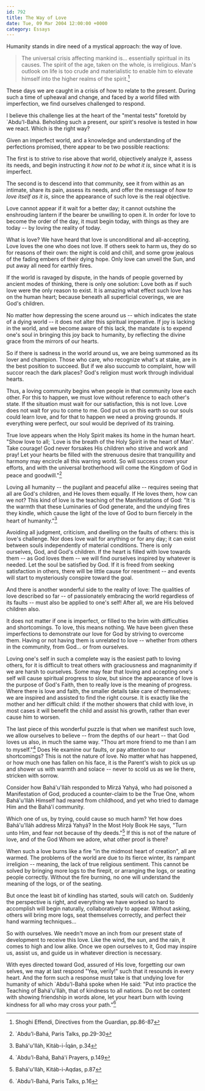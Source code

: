 ```yaml
---
id: 792
title: The Way of Love
date: Tue, 09 Mar 2004 12:00:00 +0000
category: Essays
---
```


Humanity stands in dire need of a mystical approach: the way of love.

> The universal crisis affecting mankind is... essentially spiritual in
> its causes.  The spirit of the age, taken on the whole, is
> irreligious.  Man's outlook on life is too crude and materialistic to
> enable him to elevate himself into the higher realms of the spirit.[^1]

These days we are caught in a crisis of how to relate to the present.
During such a time of upheaval and change, and faced by a world filled
with imperfection, we find ourselves challenged to respond.

I believe this challenge lies at the heart of the "mental tests"
foretold by `Abdu'l-Bahá.  Beholding such a present, our spirit's
resolve is tested in how we react.  Which is the right way?

Given an imperfect world, and a knowledge and understanding of the
perfections promised, there appear to be two possible reactions:

The first is to strive to rise above that world, objectively analyze it,
assess its needs, and begin instructing it *how not to be what it is*,
since what it is is imperfect.

The second is to descend into that community, see it from within as an
intimate, share its pain, assess its needs, and offer the message of *how
to love itself as it is*, since the appearance of such love is the real
objective.

Love cannot appear if it wait for a better day; it cannot outshine the
enshrouding lantern if the bearer be unwilling to open it.  In order for
love to become the order of the day, it must begin today, with things as
they are today -- by loving the reality of today.

What is love?  We have heard that love is unconditional and
all-accepting.  Love loves the one who does not love.  If others seek to
harm us, they do so for reasons of their own: the night is cold and
chill, and some grow jealous of the fading embers of their dying hope.
Only love can unveil the Sun, and put away all need for earthly fires.

If the world is ravaged by dispute, in the hands of people governed by
ancient modes of thinking, there is only one solution: Love both as if
such love were the only reason to exist.  It is amazing what effect such
love has on the human heart; because beneath all superficial coverings,
we are God's children.

No matter how depressing the scene around us -- which indicates the
state of a dying world -- it does not alter this spiritual imperative.
If joy is lacking in the world, and we become aware of this lack, the
mandate is to expend one's soul in bringing this joy back to humanity,
by reflecting the divine grace from the mirrors of our hearts.

So if there is sadness in the world around us, we are being summoned as
its lover and champion.  Those who care, who recognize what's at stake,
are in the best position to succeed.  But if we also succumb to
complaint, how will succor reach the dark places?  God's religion must
work through individual hearts.

Thus, a loving community begins when people in that community love each
other.  For this to happen, we must love without reference to each
other's state.  If the situation must wait for our satisfaction, this is
not love.  Love does not wait for you to come to me.  God put us on this
earth so our souls could learn love, and for that to happen we need a
proving grounds.  If everything were perfect, our soul would be deprived
of its training.

True love appears when the Holy Spirit makes its home in the human
heart. "Show love to all; `Love is the breath of the Holy Spirit in the
heart of Man'.  Take courage!  God never forsakes His children who
strive and work and pray!  Let your hearts be filled with the strenuous
desire that tranquillity and harmony may encircle all this warring
world.  So will success crown your efforts, and with the universal
brotherhood will come the Kingdom of God in peace and goodwill."[^2]

Loving all humanity -- the pugilant and peaceful alike -- requires
seeing that all are God's children, and He loves them equally.  If He
loves them, how can we not?  This kind of love is the teaching of the
Manifestations of God: "It is the warmth that these Luminaries of God
generate, and the undying fires they kindle, which cause the light of
the love of God to burn fiercely in the heart of humanity."[^3]

Avoiding all judgment, criticism, and dwelling on the faults of others:
this is love's challenge.  Nor does love wait for anything or for any
day; it can exist between souls independently of material conditions.
There is only ourselves, God, and God's children.  If the heart is
filled with love towards them -- as God loves them -- we will find
ourselves inspired by whatever is needed.  Let the soul be satisfied by
God.  If it is freed from seeking satisfaction in others, there will be
little cause for resentment -- and events will start to mysteriously
conspire toward the goal.

And there is another wonderful side to the reality of love: The
qualities of love described so far -- of passionately embracing the
world regardless of its faults -- must also be applied to one's self!
After all, we are His beloved children also.

It does not matter if one is imperfect, or filled to the brim with
difficulties and shortcomings.  To love, this means nothing.  We have
been given these imperfections to demonstrate our love for God by
striving to overcome them.  Having or not having them is unrelated to
love -- whether from others in the community, from God... or from
ourselves.

Loving one's self in such a complete way is the easiest path to loving
others, for it is difficult to treat others with graciousness and
magnanimity if we are harsh to ourselves.  Some may fear that loving and
accepting one's self will cause spiritual progress to slow, but since
the appearance of love is the purpose of God's Faith, then to really
love is the meaning of progress.  Where there is love and faith, the
smaller details take care of themselves; we are inspired and assisted to
find the right course.  It is exactly like the mother and her difficult
child: if the mother showers that child with love, in most cases it will
benefit the child and assist his growth, rather than ever cause him to
worsen.

The last piece of this wonderful puzzle is that when we manifest such
love, we allow ourselves to believe -- from the depths of our heart --
that God loves us also, in much the same way.  "Thou art more friend to
me than I am to myself."[^4] Does He examine our faults, or pay attention
to our shortcomings?  This is not the nature of love.  No matter what
has happened, or how much one has fallen on his face, it is the Parent's
wish to pick us up and shower us with warmth and solace -- never to
scold us as we lie there, stricken with sorrow.

Consider how Bahá'u'lláh responded to Mírzá Yahyá, who had poisoned a
Manifestation of God, produced a counter-claim to be the True One, whom
Bahá'u'lláh Himself had reared from childhood, and yet who tried to
damage Him and the Bahá'í community.

Which one of us, by trying, could cause so much harm?  Yet how does
Bahá'u'lláh address Mírzá Yahyá?  In the Most Holy Book He says, "Turn
unto Him, and fear not because of thy deeds."[^5] If this is not of the
nature of love, and of the God Whom we adore, what other proof is there?

When such a love burns like a fire "in the midmost heart of creation",
all are warmed.  The problems of the world are due to its fierce winter,
its rampant irreligion -- meaning, the lack of true religious sentiment.
This cannot be solved by bringing more logs to the firepit, or arranging
the logs, or seating people correctly.  Without the fire burning, no one
will understand the meaning of the logs, or of the seating.

But once the least bit of kindling has started, souls will catch on.
Suddenly the perspective is right, and everything we have worked so hard
to accomplish will begin naturally, collaboratively to appear.  Without
asking, others will bring more logs, seat themselves correctly, and
perfect their hand warming techniques...

So with ourselves.  We needn't move an inch from our present state of
development to receive this love.  Like the wind, the sun, and the rain,
it comes to high and low alike.  Once we open ourselves to it, God may
inspire us, assist us, and guide us in whatever direction is necessary.

With eyes directed toward God, assured of His love, forgetting our own
selves, we may at last respond "Yea, verily!" such that it resounds in
every heart.  And the form such a response must take is that undying
love for humanity of which `Abdu'l-Bahá spoke when He said: "Put into
practice the Teaching of Bahá'u'lláh, that of kindness to all nations.
Do not be content with showing friendship in words alone, let your heart
burn with loving kindness for all who may cross your path."[^6]

[^1]:  Shoghi Effendi, Directives from the Guardian, pp.86-87

[^2]:  `Abdu'l-Bahá, Paris Talks, pp.29-30

[^3]:  Bahá'u'lláh, Kitáb-i-Íqán, p.34

[^4]:  `Abdu'l-Bahá, Bahá'í Prayers, p.149

[^5]:  Bahá'u'lláh, Kitáb-i-Aqdas, p.87

[^6]:  `Abdu'l-Bahá, Paris Talks, p.16



